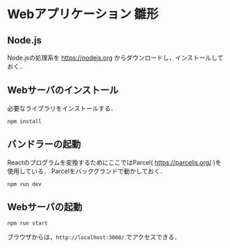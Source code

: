 # Webアプリケーション 雛形

## Node.js 
Node.jsの処理系を https://nodejs.org からダウンロードし，インストールしておく．

## Webサーバのインストール
必要なライブラリをインストールする．
```shell
npm install
```
## バンドラーの起動
Reactのプログラムを変換するためにここではParcel( https://parceljs.org/ )を使用している．
Parcelをバックグランドで動かしておく．
```shell
npm run dev
```
## Webサーバの起動
```shell
npm run start
```
ブラウザからは，`http://localhost:3000/` でアクセスできる．
